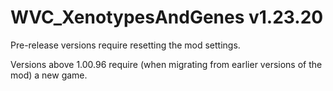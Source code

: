 # WVC_XenotypesAndGenes v1.23.20
 
Pre-release versions require resetting the mod settings.

Versions above 1.00.96 require (when migrating from earlier versions of the mod) a new game.